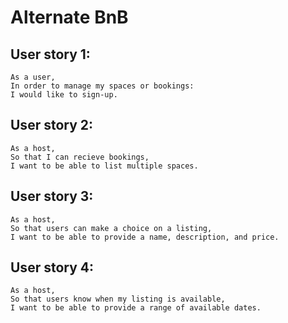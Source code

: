 # Alternate BnB #

## User story 1: ##
```
As a user,
In order to manage my spaces or bookings:
I would like to sign-up.
```
## User story 2: ##
```
As a host,
So that I can recieve bookings,
I want to be able to list multiple spaces.
```
## User story 3: ##
```
As a host,
So that users can make a choice on a listing,
I want to be able to provide a name, description, and price.
```
## User story 4: ##
```
As a host,
So that users know when my listing is available,
I want to be able to provide a range of available dates.
```
